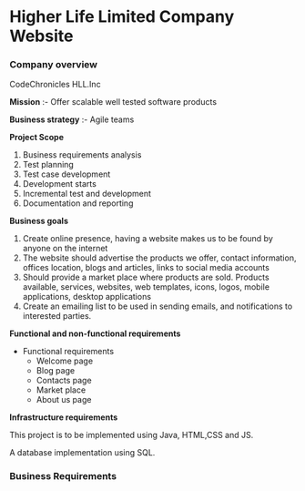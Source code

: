 # Higher Life Limited Company Website

### Company overview

CodeChronicles HLL.Inc 

**Mission**
:- Offer scalable well tested software products 

**Business strategy**
:- Agile teams 


**Project Scope**

1. Business requirements analysis
2. Test planning 
3. Test case development 
4. Development starts
5. Incremental test and development
6. Documentation and reporting 

**Business goals**

1. Create online presence, having a website makes us to be found by anyone on the internet
2. The website should advertise the products we offer, contact information, offices location, blogs and articles, links to social media accounts 
3. Should provide a market place where products are sold. Products available, services, websites, web templates, icons, logos, mobile applications, desktop applications 
4. Create an emailing list to be used in sending emails, and notifications to interested parties.


**Functional and non-functional requirements**

* Functional requirements
    * Welcome page 
    * Blog page 
    * Contacts page 
    * Market place 
    * About us page
  

**Infrastructure requirements**

This project is to be implemented using Java, HTML,CSS and JS. 

A database implementation using SQL.


### Business Requirements

